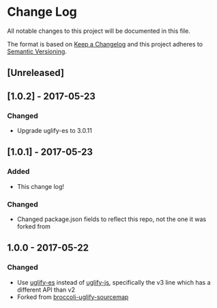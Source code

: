 # Change Log
All notable changes to this project will be documented in this file.

The format is based on [Keep a Changelog](http://keepachangelog.com/)
and this project adheres to [Semantic Versioning](http://semver.org/).

## [Unreleased]

## [1.0.2] - 2017-05-23
### Changed
- Upgrade uglify-es to 3.0.11

## [1.0.1] - 2017-05-23
### Added
- This change log!

### Changed
- Changed package.json fields to reflect this repo, not the one it was forked from

## 1.0.0 - 2017-05-22
### Changed
- Use [uglify-es](https://www.npmjs.com/package/uglify-es) instead of [uglify-js](https://www.npmjs.com/package/uglify-js), specifically the v3 line which has a different API than v2
- Forked from [broccoli-uglify-sourcemap](https://github.com/ember-cli/broccoli-uglify-sourcemap)
